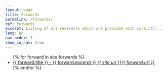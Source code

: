 ```yaml
---
layout: page
title: Forwards
permalink: /forwards/
ref: forwards
excerpt: Listing of all redirects which are provided with cs-k.it/...
lang: en
nav_order: 3
show_in_nav: true
---
```



<ul>
{% for forward in site.forwards %}
  <li>
    <a href="{{ forward.url }}">
      {{ forward.title }} - {{ forward.excerpt }}
      <i>{{ site.url }}{{ forward.url }}  </i>
    </a>
  
  </li>
{% endfor %}
</ul>
